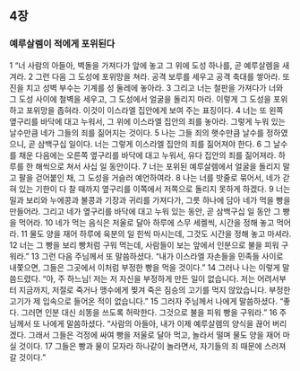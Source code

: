 ## 4장
### 예루살렘이 적에게 포위된다
1 “너 사람의 아들아, 벽돌을 가져다가 앞에 놓고 그 위에 도성 하나를, 곧 예루살렘을 새겨라.
2 그런 다음 그 도성에 포위망을 쳐라. 공격 보루를 세우고 공격 축대를 쌓아라. 또 진을 치고 성벽 부수는 기계를 성 둘레에 놓아라.
3 그리고 너는 철판을 가져다가 너와 그 도성 사이에 철벽을 세우고, 그 도성에서 얼굴을 돌리지 마라. 이렇게 그 도성을 포위하고 포위망을 좁혀라. 이것이 이스라엘 집안에게 보여 주는 표징이다.
4 너는 또 왼쪽 옆구리를 바닥에 대고 누워서, 그 위에 이스라엘 집안의 죄를 놓아라. 그렇게 누워 있는 날수만큼 네가 그들의 죄를 짊어지는 것이다.
5 나는 그들 죄의 햇수만큼 날수를 정하였으니, 곧 삼백구십 일이다. 너는 그렇게 이스라엘 집안의 죄를 짊어져야 한다.
6 그 날수를 채운 다음에는 오른쪽 옆구리를 바닥에 대고 누워서, 유다 집안의 죄를 짊어져라. 하루를 한 해씩으로 쳐서 사십 일 동안이다.
7 너는 포위된 예루살렘에서 얼굴을 돌리지 말고 팔을 걷어붙인 채, 그 도성을 거슬러 예언하여라.
8 나는 너를 밧줄로 묶어서, 네가 갇혀 있는 기한이 다 찰 때까지 옆구리를 이쪽에서 저쪽으로 돌리지 못하게 하겠다.
9 너는 밀과 보리와 누에콩과 불콩과 기장과 귀리를 가져다가, 그릇 하나에 담아 네가 먹을 빵을 만들어라. 그리고 네가 옆구리를 바닥에 대고 누워 있는 동안, 곧 삼백구십 일 동안 그 빵을 먹어라.
10 네가 먹는 음식은 저울로 달아 하루에 스무 세켈씩, 시간을 정해 놓고 먹어라.
11 물도 양을 재어 하루에 육분의 일 힌씩 마시는데, 그것도 시간을 정해 놓고 마셔라.
12 너는 그 빵을 보리 빵처럼 구워 먹는데, 사람들이 보는 앞에서 인분으로 불을 피워 구워라.”
13 그런 다음 주님께서 또 말씀하셨다. “내가 이스라엘 자손들을 민족들 사이로 내쫓으면, 그들은 그곳에서 이처럼 부정한 빵을 먹을 것이다.”
14 그러나 나는 이렇게 말씀드렸다. “아, 주 하느님! 저는 저 자신을 부정하게 만든 일이 없습니다. 저는 어려서부터 지금까지, 저절로 죽거나 맹수에게 찢겨 죽은 짐승의 고기를 먹지 않았습니다. 부정한 고기가 제 입속으로 들어온 적이 없습니다.”
15 그러자 주님께서 나에게 말씀하셨다. “좋다. 그러면 인분 대신 쇠똥을 쓰도록 허락한다. 그것으로 불을 피워 빵을 구워라.”
16 주님께서 또 나에게 말씀하셨다. “사람의 아들아, 내가 이제 예루살렘의 양식을 끊어 버리겠다. 그래서 그들은 걱정에 싸여 빵을 저울로 달아 먹고, 놀라서 떨며 물도 양을 재어 마실 것이다.
17 그들은 빵과 물이 모자라 하나같이 놀라면서, 자기들의 죄 때문에 스러져 갈 것이다.”

